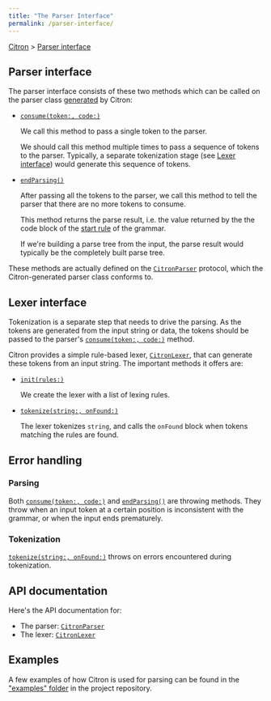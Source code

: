 ```yaml
---
title: "The Parser Interface"
permalink: /parser-interface/
---
```


[Citron] > [Parser interface]

[Citron]: /citron/
[Parser interface]: .

## Parser interface

The parser interface consists of these two methods which can be called
on the parser class [generated] by Citron:

  - [`consume(token:, code:)`]

    We call this method to pass a single token to the parser.

    We should call this method multiple times to pass a sequence of
    tokens to the parser. Typically, a separate tokenization stage (see
    [Lexer interface](#lexer-interface)) would generate this sequence of
    tokens.

  - [`endParsing()`]

    After passing all the tokens to the parser, we call this
    method to tell the parser that there are no more tokens to consume.

    This method returns the parse result, i.e. the value returned by the
    the code block of the [start rule] of the grammar.

    If we're building a parse tree from the input, the parse result
    would typically be the completely built parse tree.

These methods are actually defined on the [`CitronParser`] protocol,
which the Citron-generated parser class conforms to.

[generated]: /citron/generating-the-parser/
[start rule]: /citron/grammar-file/#start-rule

## Lexer interface

Tokenization is a separate step that needs to drive the parsing. As the
tokens are generated from the input string or data, the tokens should be
passed to the parser's [`consume(token:, code:)`] method.

Citron provides a simple rule-based lexer, [`CitronLexer`], that can
generate these tokens from an input string. The important methods it
offers are:

  - [`init(rules:)`]

    We create the lexer with a list of lexing rules.

  - [`tokenize(string:, onFound:)`]

    The lexer tokenizes `string`, and calls the `onFound` block when
    tokens matching the rules are found.

[`CitronParser`]: api/CitronParser/#citronparser
[`consume(token:, code:)`]: api/CitronParser/#consumetoken-citrontoken-tokencode-citrontokencode
[`endParsing()`]: api/CitronParser/#endparsing

[`CitronLexer`]: api/CitronLexer/#citronlexer
[`init(rules:)`]: api/CitronLexer/#initrules-lexingrule
[`tokenize(string:, onFound:)`]: api/CitronLexer/#tokenize_-string-string-onfound-action

## Error handling

### Parsing

Both [`consume(token:, code:)`] and [`endParsing()`] are throwing
methods.  They throw when an input token at a certain position is
inconsistent with the grammar, or when the input ends prematurely.

### Tokenization

[`tokenize(string:, onFound:)`] throws on errors encountered during
tokenization.

## API documentation

Here's the API documentation for:

  - The parser: [`CitronParser`]
  - The lexer: [`CitronLexer`]

## Examples

A few examples of how Citron is used for parsing can be found in the
["examples" folder][eg] in the project repository.

[eg]: https://github.com/roop/citron/tree/master/examples/

